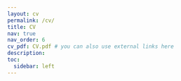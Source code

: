 ```yaml
---
layout: cv
permalink: /cv/
title: CV
nav: true
nav_order: 6
cv_pdf: CV.pdf # you can also use external links here
description: 
toc:
  sidebar: left
---
```

